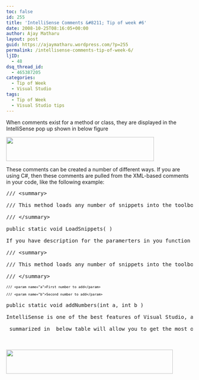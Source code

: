 ```yaml
---
toc: false
id: 255
title: 'IntelliSense Comments &#8211; Tip of week #6'
date: 2008-10-25T08:16:05+00:00
author: Ajay Matharu
layout: post
guid: https://ajaymatharu.wordpress.com/?p=255
permalink: /intellisense-comments-tip-of-week-6/
ljID:
  - 48
dsq_thread_id:
  - 465387205
categories:
  - Tip of Week
  - Visual Studio
tags:
  - Tip of Week
  - Visual Studio tips
---
```

[](https://ajaymatharu.files.wordpress.com/2008/10/intellisense.png)When comments exist for a method or class, they are displayed in the IntelliSense pop up shown in below figure

<img class="aligncenter size-full wp-image-256" title="intellisense" src="https://ajaymatharu.files.wordpress.com/2008/10/intellisense.png" alt="" width="399" height="65" />

<p class="docText">
  These comments can be created a number of different ways. If you are using C#, then these comments are pulled from the XML-based comments in your code, like the following example:
</p>

<pre>/// &lt;summary&gt;

/// This method loads any number of snippets into the toolbox

/// &lt;/summary&gt;

public static void LoadSnippets( )
 
If you have description for the paramerters in you function also, here is the sample

/// &lt;summary&gt;

/// This method loads any number of snippets into the toolbox

/// &lt;/summary&gt;
<span style="color:#008000;"><span style="color:#000000;">
<span style="font-size:x-small;">/// &lt;param name="a"&gt;First number to add&lt;/param&gt;

/// &lt;param name="b"&gt;Second number to add&lt;/param&gt;
</span></span></span>
public static void addNumbers(int a, int b )

IntelliSense is one of the best features of Visual Studio, and using the shortcut keys

 summarized in  below table will allow you to get the most out of this great feature.<a name="visualstudiohks-CHP-2-ITERM-2316"></a>

 

<a href="https://ajaymatharu.files.wordpress.com/2008/10/shortcuttable.png"><img class="aligncenter size-full wp-image-257" title="shortcuttable" src="https://ajaymatharu.files.wordpress.com/2008/10/shortcuttable.png" alt="" width="450" height="65" /></a><a name="visualstudiohks-CHP-2-ITERM-2317"></a></pre>

